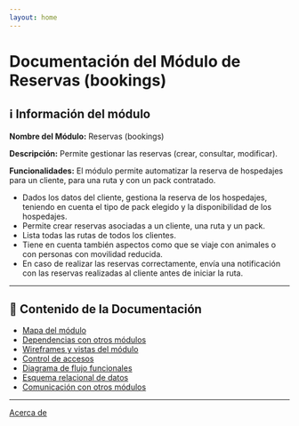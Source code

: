 ```yaml
---
layout: home
---
```

# Documentación del Módulo de Reservas (bookings)

## ℹ️ Información del módulo

**Nombre del Módulo:** Reservas (bookings)  

**Descripción:** Permite gestionar las reservas (crear, consultar, modificar).

**Funcionalidades:** El módulo permite automatizar la reserva de hospedajes para un cliente, para una ruta y con un pack contratado.

- Dados los datos del cliente, gestiona la reserva de los hospedajes, teniendo en cuenta el tipo de pack elegido y la disponibilidad de los hospedajes.  
- Permite crear reservas asociadas a un cliente, una ruta y un pack.  
- Lista todas las rutas de todos los clientes.  
- Tiene en cuenta también aspectos como que se viaje con animales o con personas con
movilidad reducida.  
- En caso de realizar las reservas correctamente, envía una notificación con las reservas realizadas al cliente antes de iniciar la ruta.  

---

## 📂 Contenido de la Documentación

- [Mapa del módulo](/bookings/docs/markdowns/00-mapa_modulo.md)
- [Dependencias con otros módulos](/bookings/docs/markdowns/01-dependencias.md)
- [Wireframes y vistas del módulo](/bookings/docs/markdowns/02-wireframes.md)
- [Control de accesos](/bookings/docs/markdowns/03-accesos.md)
- [Diagrama de flujo funcionales](/bookings/docs/markdowns/04-flujo.md)
- [Esquema relacional de datos](/bookings/docs/markdowns/05-esquema_relacional.md)
- [Comunicación con otros módulos](/bookings/docs/markdowns/06-comunicacion.md)

---
[Acerca de](/bookings/docs/markdowns/09-about.markdown)